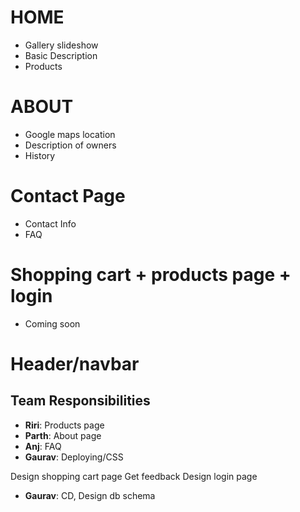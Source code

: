 # HOME
- Gallery slideshow
- Basic Description
- Products

# ABOUT
- Google maps location
- Description of owners
- History

# Contact Page
- Contact Info
- FAQ

# Shopping cart + products page + login
- Coming soon

# Header/navbar

## Team Responsibilities
- **Riri**: Products page
- **Parth**: About page
- **Anj**: FAQ
- **Gaurav**: Deploying/CSS


Design shopping cart page 
Get feedback
Design login page 
- **Gaurav**: CD, Design db schema